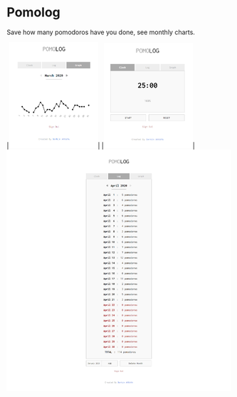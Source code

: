 # Pomolog
Save how many pomodoros have you done, see monthly charts.


|<img src="https://raw.githubusercontent.com/BerkinAKKAYA/Pomolog/master/Screenshots/SS1.PNG" width="200">|
|<img src="https://raw.githubusercontent.com/BerkinAKKAYA/Pomolog/master/Screenshots/SS2.PNG" width="200">|
<img src="https://raw.githubusercontent.com/BerkinAKKAYA/Pomolog/master/Screenshots/SS3.png">
